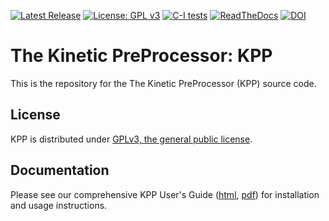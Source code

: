 [![Latest
Release](https://img.shields.io/github/v/release/KineticPreProcessor/KPP?label=Latest%20Release)](https://kpp.readthedocs.io) [![License: GPL
v3](https://img.shields.io/badge/License-GPLv3-blue.svg)](https://github.com/KineticPreProcessor/KPP/blob/main/LICENSE.txt) [![C-I
tests](https://img.shields.io/azure-devops/build/KineticPreProcessor/KPP/1/main?label=C-I%20Tests)](https://dev.azure.com/KineticPreProcessor/KPP/_build) [![ReadTheDocs](https://assets.readthedocs.org/static/projects/badges/passing-flat.svg)](https://kpp.readthedocs.io/en/latest) [![DOI](https://zenodo.org/badge/DOI/10.5281/zenodo.6563908.svg)](https://doi.org/10.5281/zenodo.6563908)

# The Kinetic PreProcessor: KPP
This is the repository for the The Kinetic PreProcessor (KPP) source code.

## License
KPP is distributed under [GPLv3, the general public license](https://github.com/KineticPreProcessor/KPP/blob/main/LICENSE.txt).

## Documentation
Please see our comprehensive KPP User's Guide
([html](https://kpp.readthedocs.io),
[pdf](https://kpp.readthedocs.io/_/downloads/en/latest/pdf/)) for
installation and usage instructions.
